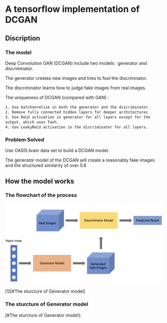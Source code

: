 # A tensorflow implementation of  DCGAN



## Discription 

### The model

Deep Convolution GAN (DCGAN) include two models : generator and discriminator.

The generator creates new images and tries to fool the discriminator. 

The discriminator learns how to judge fake images from real images. 

The uniqueness of DCGAN (compared with GAN) :

 	1. Use batchnormlise in both the generator and the discriminator.
 	2. Remove fully connected hidden layers for deeper architectures
 	3. Use ReLU activation in generator for all layers except for the output, which uses Tanh.
 	4. Use LeakyReLU activation in the discriminator for all layers.

### Problem Solved

Use OASIS brain data set to build a DCGAN model. 

The generator model of the DCGAN will create a reasonably fake images and the structured similarity of over 0.6 



## How the model works

### The flowchart of the  process

<img src="images/Flowchat.png" alt="Flowchat" />

[1][#The sturcture of Generator model]

### The sturcture of Generator model





[#The sturcture of Generator model]: 